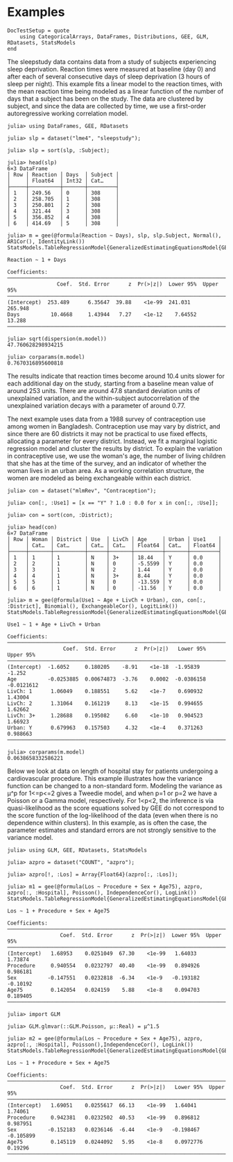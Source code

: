 # Examples

```@meta
DocTestSetup = quote
    using CategoricalArrays, DataFrames, Distributions, GEE, GLM, RDatasets, StatsModels
end
```

The sleepstudy data contains data from a study of subjects
experiencing sleep deprivation.  Reaction times were measured at
baseline (day 0) and after each of several consecutive days of sleep
deprivation (3 hours of sleep per night).  This example fits a linear
model to the reaction times, with the mean reaction time being modeled
as a linear function of the number of days that a subject has been on
the study.  The data are clustered by subject, and since the data are
collected by time, we use a first-order autoregressive working
correlation model.

```jldoctest
julia> using DataFrames, GEE, RDatasets

julia> slp = dataset("lme4", "sleepstudy");

julia> slp = sort(slp, :Subject);

julia> head(slp)
6×3 DataFrame
│ Row │ Reaction │ Days  │ Subject │
│     │ Float64  │ Int32 │ Cat…    │
├─────┼──────────┼───────┼─────────┤
│ 1   │ 249.56   │ 0     │ 308     │
│ 2   │ 258.705  │ 1     │ 308     │
│ 3   │ 250.801  │ 2     │ 308     │
│ 4   │ 321.44   │ 3     │ 308     │
│ 5   │ 356.852  │ 4     │ 308     │
│ 6   │ 414.69   │ 5     │ 308     │

julia> m = gee(@formula(Reaction ~ Days), slp, slp.Subject, Normal(), AR1Cor(), IdentityLink())
StatsModels.TableRegressionModel{GeneralizedEstimatingEquationsModel{GEE.GEEResp{Float64},GEE.DensePred{Float64}},Array{Float64,2}}

Reaction ~ 1 + Days

Coefficients:
────────────────────────────────────────────────────────────────────────
                Coef.  Std. Error      z  Pr(>|z|)  Lower 95%  Upper 95%
────────────────────────────────────────────────────────────────────────
(Intercept)  253.489      6.35647  39.88    <1e-99  241.031      265.948
Days          10.4668     1.43944   7.27    <1e-12    7.64552     13.288
────────────────────────────────────────────────────────────────────────

julia> sqrt(dispersion(m.model))
47.760628298934215

julia> corparams(m.model)
0.7670316895600818
```

The results indicate that reaction times become around 10.4 units
slower for each additional day on the study, starting from a baseline
mean value of around 253 units.  There are around 47.8 standard
deviation units of unexplained variation, and the within-subject
autocorrelation of the unexplained variation decays with a parameter
of around 0.77.

The next example uses data from a 1988 survey of contraception use
among women in Bangladesh.  Contraception use may vary by district,
and since there are 60 districts it may not be practical to use fixed
effects, allocating a parameter for every district.  Instead, we fit a
marginal logistic regression model and cluster the results by
district.  To explain the variation in contraceptive use, we use the
woman's age, the number of living children that she has at the time of
the survey, and an indicator of whether the woman lives in an urban
area.  As a working correlation structure, the women are modeled as
being exchangeable within each district.

```jldoctest
julia> con = dataset("mlmRev", "Contraception");

julia> con[:, :Use1] = [x == "Y" ? 1.0 : 0.0 for x in con[:, :Use]];

julia> con = sort(con, :District);

julia> head(con)
6×7 DataFrame
│ Row │ Woman │ District │ Use  │ LivCh │ Age     │ Urban │ Use1    │
│     │ Cat…  │ Cat…     │ Cat… │ Cat…  │ Float64 │ Cat…  │ Float64 │
├─────┼───────┼──────────┼──────┼───────┼─────────┼───────┼─────────┤
│ 1   │ 1     │ 1        │ N    │ 3+    │ 18.44   │ Y     │ 0.0     │
│ 2   │ 2     │ 1        │ N    │ 0     │ -5.5599 │ Y     │ 0.0     │
│ 3   │ 3     │ 1        │ N    │ 2     │ 1.44    │ Y     │ 0.0     │
│ 4   │ 4     │ 1        │ N    │ 3+    │ 8.44    │ Y     │ 0.0     │
│ 5   │ 5     │ 1        │ N    │ 0     │ -13.559 │ Y     │ 0.0     │
│ 6   │ 6     │ 1        │ N    │ 0     │ -11.56  │ Y     │ 0.0     │

julia> m = gee(@formula(Use1 ~ Age + LivCh + Urban), con, con[:, :District], Binomial(), ExchangeableCor(), LogitLink())
StatsModels.TableRegressionModel{GeneralizedEstimatingEquationsModel{GEE.GEEResp{Float64},GEE.DensePred{Float64}},Array{Float64,2}}

Use1 ~ 1 + Age + LivCh + Urban

Coefficients:
────────────────────────────────────────────────────────────────────────────
                  Coef.  Std. Error      z  Pr(>|z|)   Lower 95%   Upper 95%
────────────────────────────────────────────────────────────────────────────
(Intercept)  -1.6052     0.180205    -8.91    <1e-18  -1.95839    -1.252
Age          -0.0253885  0.00674873  -3.76    0.0002  -0.0386158  -0.0121612
LivCh: 1      1.06049    0.188551     5.62    <1e-7    0.690932    1.43004
LivCh: 2      1.31064    0.161219     8.13    <1e-15   0.994655    1.62662
LivCh: 3+     1.28688    0.195082     6.60    <1e-10   0.904523    1.66923
Urban: Y      0.679963   0.157503     4.32    <1e-4    0.371263    0.988663
────────────────────────────────────────────────────────────────────────────

julia> corparams(m.model)
0.0638658332586221
```

Below we look at data on length of hospital stay for patients
undergoing a cardiovascular procedure.  This example illustrates how
the variance function can be changed to a non-standard form.  Modeling
the variance as μ^p for 1<=p<=2 gives a Tweedie model, and when p=1 or
p=2 we have a Poisson or a Gamma model, respectively.  For 1<p<2, the
inference is via quasi-likelihood as the score equations solved by GEE
do not correspond to the score function of the log-likelihood of the
data (even when there is no dependence within clusters).  In this
example, as is often the case, the parameter estimates and standard
errors are not strongly sensitive to the variance model.

```jldoctest
julia> using GLM, GEE, RDatasets, StatsModels

julia> azpro = dataset("COUNT", "azpro");

julia> azpro[!, :Los] = Array{Float64}(azpro[:, :Los]);

julia> m1 = gee(@formula(Los ~ Procedure + Sex + Age75), azpro, azpro[:, :Hospital], Poisson(), IndependenceCor(), LogLink())
StatsModels.TableRegressionModel{GeneralizedEstimatingEquationsModel{GEE.GEEResp{Float64},GEE.DensePred{Float64}},Array{Float64,2}}

Los ~ 1 + Procedure + Sex + Age75

Coefficients:
─────────────────────────────────────────────────────────────────────────
                 Coef.  Std. Error      z  Pr(>|z|)  Lower 95%  Upper 95%
─────────────────────────────────────────────────────────────────────────
(Intercept)   1.68953    0.0251049  67.30    <1e-99   1.64033    1.73874
Procedure     0.940554   0.0232797  40.40    <1e-99   0.894926   0.986181
Sex          -0.147551   0.0232818  -6.34    <1e-9   -0.193182  -0.10192
Age75         0.142054   0.024159    5.88    <1e-8    0.094703   0.189405
─────────────────────────────────────────────────────────────────────────

julia> import GLM

julia> GLM.glmvar(::GLM.Poisson, μ::Real) = μ^1.5

julia> m2 = gee(@formula(Los ~ Procedure + Sex + Age75), azpro, azpro[:, :Hospital], Poisson(),IndependenceCor(), LogLink())
StatsModels.TableRegressionModel{GeneralizedEstimatingEquationsModel{GEE.GEEResp{Float64},GEE.DensePred{Float64}},Array{Float64,2}}

Los ~ 1 + Procedure + Sex + Age75

Coefficients:
──────────────────────────────────────────────────────────────────────────
                 Coef.  Std. Error      z  Pr(>|z|)   Lower 95%  Upper 95%
──────────────────────────────────────────────────────────────────────────
(Intercept)   1.69051    0.0255617  66.13    <1e-99   1.64041     1.74061
Procedure     0.942381   0.0232502  40.53    <1e-99   0.896812    0.987951
Sex          -0.152183   0.0236146  -6.44    <1e-9   -0.198467   -0.105899
Age75         0.145119   0.0244092   5.95    <1e-8    0.0972776   0.19296
──────────────────────────────────────────────────────────────────────────
```
